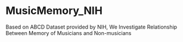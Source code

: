 # MusicMemory_NIH
Based on ABCD Dataset provided by NIH, We Investigate Relationship Between Memory of Musicians and Non-musicians
